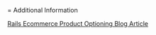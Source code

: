 = Additional Information

[Rails Ecommerce Product Optioning Blog Article](http://blog.endpoint.com/2009/12/rails-ecommerce-product-optioning-in.html "Rails Ecommerce Product Optioning Blog Article")
